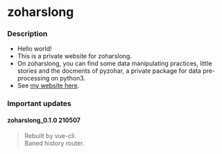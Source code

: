 # zoharslong

### Description
- Hello world!
- This is a private website for zoharslong.  
- On zoharslong, you can find some data manipulating practices, little stories and the docments of pyzohar, a private package for data pre-processing on python3.
- See [my website here](https://www.xzzsmeadow.com/).  

### Important updates
#### zoharslong_0.1.0 210507
> Rebuilt by vue-cli.  
> Baned history router.  
